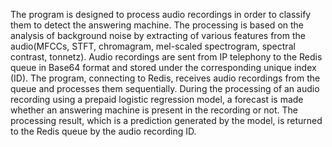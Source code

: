 The program is designed to process audio recordings in order to classify them to detect the answering machine. The processing is based on the analysis of background noise by extracting of various features from the audio(MFCCs, STFT, chromagram, mel-scaled spectrogram, spectral contrast, tonnetz).
Audio recordings are sent from IP telephony to the Redis queue in Base64 format and stored under the corresponding unique index (ID). The program, connecting to Redis, receives audio recordings from the queue and processes them sequentially.
During the processing of an audio recording using a prepaid logistic regression model, a forecast is made whether an answering machine is present in the recording or not. 
The processing result, which is a prediction generated by the model, is returned to the Redis queue by the audio recording ID.
